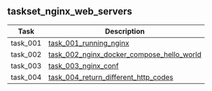## taskset_nginx_web_servers

| Task | Description |
| --- | --- |
| task_001 |   [task_001_running_nginx](home/web_servers/nginx/taskset_nginx_web_servers/task_001_running_nginx) |
| task_002 |   [task_002_nginx_docker_compose_hello_world](home/web_servers/nginx/taskset_nginx_web_servers/task_002_nginx_docker_compose_hello_world) |
| task_003 |   [task_003_nginx_conf](home/web_servers/nginx/taskset_nginx_web_servers/task_003_nginx_conf) |
| task_004 |   [task_004_return_different_http_codes](home/web_servers/nginx/taskset_nginx_web_servers/task_004_return_different_http_codes) |

